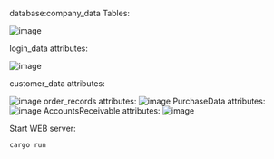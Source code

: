 database:company_data
Tables:

![image](https://github.com/Imonanoko/database_project/assets/99231417/52141dee-2879-4b76-ba6d-c0671d8b48fc)

login_data attributes:

![image](https://github.com/Imonanoko/database_project/assets/99231417/e9883126-64c5-49cd-bf91-b412b12063c8)

customer_data attributes:

![image](https://github.com/Imonanoko/database_project/assets/99231417/d42ac275-a914-404a-bd92-d438abe0eef1)
order_records attributes:
![image](https://github.com/Imonanoko/database_project/assets/99231417/8fd7e4f9-323c-4a9a-b32c-2de244c3ce73)
PurchaseData attributes:
![image](https://github.com/Imonanoko/database_project/assets/99231417/45884a4d-2181-44b6-86b9-1c60f151c0fe)
AccountsReceivable attributes:
![image](https://github.com/Imonanoko/database_project/assets/99231417/c62fe7fd-5b35-4592-9cf8-79e6586f407e)

Start WEB server:
```
cargo run
```
